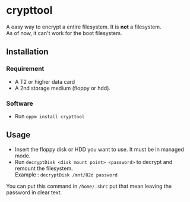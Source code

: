 # crypttool
A easy way to encrypt a entire filesystem. It is **not** a filesystem.  
As of now, it can't work for the boot filesystem.

## Installation
### Requirement
- A T2 or higher data card
- A 2nd storage medium (floppy or hdd).

### Software
- Run `oppm install crypttool`

## Usage
- Insert the floppy disk or HDD you want to use. It must be in managed mode.
- Run `decryptDisk <disk mount point> <password>` to decrypt and remount the filesystem.  
Example : `decryptDisk /mnt/82d password`

You can put this command in `/home/.shrc` put that mean leaving the password in clear text.